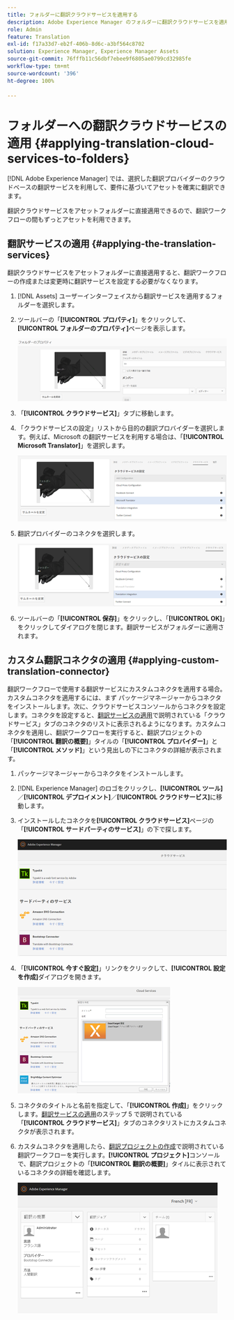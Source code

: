```yaml
---
title: フォルダーに翻訳クラウドサービスを適用する
description: Adobe Experience Manager のフォルダーに翻訳クラウドサービスを適用します。
role: Admin
feature: Translation
exl-id: f17a33d7-eb2f-406b-8d6c-a3bf564c8702
solution: Experience Manager, Experience Manager Assets
source-git-commit: 76fffb11c56dbf7ebee9f6805ae0799cd32985fe
workflow-type: tm+mt
source-wordcount: '396'
ht-degree: 100%

---
```


# フォルダーへの翻訳クラウドサービスの適用 {#applying-translation-cloud-services-to-folders}

[!DNL Adobe Experience Manager] では、選択した翻訳プロバイダーのクラウドベースの翻訳サービスを利用して、要件に基づいてアセットを確実に翻訳できます。

翻訳クラウドサービスをアセットフォルダーに直接適用できるので、翻訳ワークフローの間もずっとアセットを利用できます。

## 翻訳サービスの適用 {#applying-the-translation-services}

翻訳クラウドサービスをアセットフォルダーに直接適用すると、翻訳ワークフローの作成または変更時に翻訳サービスを設定する必要がなくなります。

1. [!DNL Assets] ユーザーインターフェイスから翻訳サービスを適用するフォルダーを選択します。
1. ツールバーの「**[!UICONTROL プロパティ]**」をクリックして、**[!UICONTROL フォルダーのプロパティ]**&#x200B;ページを表示します。

   ![chlimage_1-215](assets/chlimage_1-215.png)

1. 「**[!UICONTROL クラウドサービス]**」タブに移動します。
1. 「クラウドサービスの設定」リストから目的の翻訳プロバイダーを選択します。例えば、Microsoft の翻訳サービスを利用する場合は、「**[!UICONTROL Microsoft Translator]**」を選択します。

   ![chlimage_1-216](assets/chlimage_1-216.png)

1. 翻訳プロバイダーのコネクタを選択します。

   ![chlimage_1-217](assets/chlimage_1-217.png)

1. ツールバーの「**[!UICONTROL 保存]**」をクリックし、「**[!UICONTROL OK]**」をクリックしてダイアログを閉じます。翻訳サービスがフォルダーに適用されます。

## カスタム翻訳コネクタの適用  {#applying-custom-translation-connector}

翻訳ワークフローで使用する翻訳サービスにカスタムコネクタを適用する場合。カスタムコネクタを適用するには、まず パッケージマネージャーからコネクタをインストールします。次に、クラウドサービスコンソールからコネクタを設定します。コネクタを設定すると、[翻訳サービスの適用](transition-cloud-services.md#applying-the-translation-services)で説明されている「クラウドサービス」タブのコネクタのリストに表示されるようになります。カスタムコネクタを適用し、翻訳ワークフローを実行すると、翻訳プロジェクトの「**[!UICONTROL 翻訳の概要]**」タイルの「**[!UICONTROL プロバイダー]**」と「**[!UICONTROL メソッド]**」という見出しの下にコネクタの詳細が表示されます。

1. パッケージマネージャーからコネクタをインストールします。
1. [!DNL Experience Manager] のロゴをクリックし、**[!UICONTROL ツール]**／**[!UICONTROL デプロイメント]**／**[!UICONTROL クラウドサービス]**&#x200B;に移動します。
1. インストールしたコネクタを&#x200B;**[!UICONTROL クラウドサービス]**&#x200B;ページの「**[!UICONTROL サードパーティのサービス]**」の下で探します。

   ![chlimage_1-218](assets/chlimage_1-218.png)

1. 「**[!UICONTROL 今すぐ設定]**」リンクをクリックして、**[!UICONTROL 設定を作成]**&#x200B;ダイアログを開きます。

   ![chlimage_1-219](assets/chlimage_1-219.png)

1. コネクタのタイトルと名前を指定して、「**[!UICONTROL 作成]**」をクリックします。[翻訳サービスの適用](#applying-the-translation-services)のステップ 5 で説明されている「**[!UICONTROL クラウドサービス]**」タブのコネクタリストにカスタムコネクタが表示されます。
1. カスタムコネクタを適用したら、[翻訳プロジェクトの作成](translation-projects.md)で説明されている翻訳ワークフローを実行します。**[!UICONTROL プロジェクト]**&#x200B;コンソールで、翻訳プロジェクトの「**[!UICONTROL 翻訳の概要]**」タイルに表示されているコネクタの詳細を確認します。

   ![chlimage_1-220](assets/chlimage_1-220.png)
